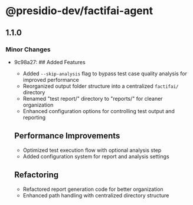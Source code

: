 # @presidio-dev/factifai-agent

## 1.1.0

### Minor Changes

- 9c98a27: ## Added Features

  - Added `--skip-analysis` flag to bypass test case quality analysis for improved performance
  - Reorganized output folder structure into a centralized `factifai/` directory
  - Renamed "test report/" directory to "reports/" for cleaner organization
  - Enhanced configuration options for controlling test output and reporting

  ## Performance Improvements

  - Optimized test execution flow with optional analysis step
  - Added configuration system for report and analysis settings

  ## Refactoring

  - Refactored report generation code for better organization
  - Enhanced path handling with centralized directory structure
